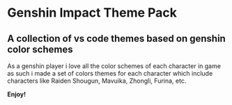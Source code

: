 # Genshin Impact Theme Pack

## A collection of vs code themes based on genshin color schemes

As a genshin player i love all the color schemes of each character in game as such i made a set of colors themes for each character which include characters like Raiden Shougun, Mavuika, Zhongli, Furina, etc.

**Enjoy!**
